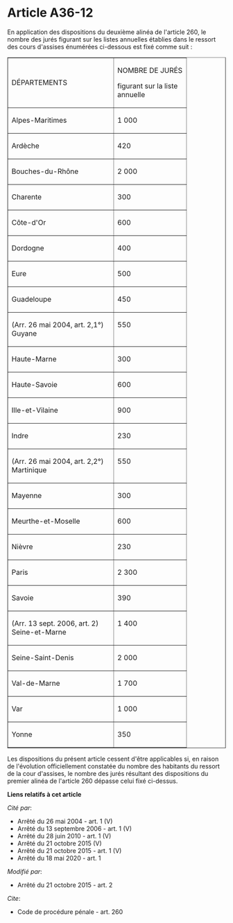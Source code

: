 # Article A36-12

En application des dispositions du deuxième alinéa de l'article 260, le nombre des jurés figurant sur les listes annuelles
établies dans le ressort des cours d'assises énumérées ci-dessous est fixé comme suit : 

<table align="center" border="1" cellpadding="0" cellspacing="0" width="378">
  <tbody>
    <tr>
      <td width="227">

DÉPARTEMENTS 

</td>
      <td width="151">

NOMBRE DE JURÉS 

figurant sur la liste annuelle 

</td>
    </tr>
    <tr>
      <td valign="top" width="227">

Alpes-Maritimes 

</td>
      <td valign="top" width="151">

1 000 

</td>
    </tr>
    <tr>
      <td valign="top" width="227">

Ardèche 

</td>
      <td valign="top" width="151">

420 

</td>
    </tr>
    <tr>
      <td valign="top" width="227">

Bouches-du-Rhône 

</td>
      <td valign="top" width="151">

2 000 

</td>
    </tr>
    <tr>
      <td valign="top" width="227">

Charente 

</td>
      <td valign="top" width="151">

300 

</td>
    </tr>
    <tr>
      <td valign="top" width="227">

Côte-d'Or 

</td>
      <td valign="top" width="151">

600 

</td>
    </tr>
    <tr>
      <td valign="top" width="227">

Dordogne 

</td>
      <td valign="top" width="151">

400 

</td>
    </tr>
    <tr>
      <td valign="top" width="227">

Eure 

</td>
      <td valign="top" width="151">

500 

</td>
    </tr>
    <tr>
      <td valign="top" width="227">

Guadeloupe 

</td>
      <td valign="top" width="151">

450 

</td>
    </tr>
    <tr>
      <td valign="top" width="227">

(Arr. 26 mai 2004, art. 2,1°) Guyane 

</td>
      <td valign="top" width="151">

550

</td>
    </tr>
    <tr>
      <td valign="top" width="227">

Haute-Marne 

</td>
      <td valign="top" width="151">

300 

</td>
    </tr>
    <tr>
      <td valign="top" width="227">

Haute-Savoie 

</td>
      <td valign="top" width="151">

600 

</td>
    </tr>
    <tr>
      <td valign="top" width="227">

Ille-et-Vilaine 

</td>
      <td valign="top" width="151">

900 

</td>
    </tr>
    <tr>
      <td valign="top" width="227">

Indre 

</td>
      <td valign="top" width="151">

230 

</td>
    </tr>
    <tr>
      <td valign="top" width="227">

(Arr. 26 mai 2004, art. 2,2°) Martinique 

</td>
      <td valign="top" width="151">

550 

</td>
    </tr>
    <tr>
      <td valign="top" width="227">

Mayenne 

</td>
      <td valign="top" width="151">

300 

</td>
    </tr>
    <tr>
      <td>Meurthe-et-Moselle </td>
      <td>

600 

</td>
    </tr>
    <tr>
      <td valign="top" width="227">

Nièvre 

</td>
      <td valign="top" width="151">

230 

</td>
    </tr>
    <tr>
      <td valign="top" width="227">

Paris 

</td>
      <td valign="top" width="151">

2 300 

</td>
    </tr>
    <tr>
      <td valign="top" width="227">

Savoie 

</td>
      <td valign="top" width="151">

390 

</td>
    </tr>
    <tr>
      <td valign="top" width="227">

(Arr. 13 sept. 2006, art. 2) Seine-et-Marne 

</td>
      <td valign="top" width="151">

1 400 

</td>
    </tr>
    <tr>
      <td valign="top" width="227">

Seine-Saint-Denis 

</td>
      <td valign="top" width="151">

2 000 

</td>
    </tr>
    <tr>
      <td valign="top" width="227">

Val-de-Marne 

</td>
      <td valign="top" width="151">

1 700 

</td>
    </tr>
    <tr>
      <td valign="top" width="227">

Var 

</td>
      <td valign="top" width="151">

1 000 

</td>
    </tr>
    <tr>
      <td valign="top" width="227">

Yonne 

</td>
      <td valign="top" width="151">

350 

</td>
    </tr>
  </tbody>
</table>

Les dispositions du présent article cessent d'être applicables si, en raison de l'évolution officiellement constatée du
nombre des habitants du ressort de la cour d'assises, le nombre des jurés résultant des dispositions du premier alinéa de
l'article 260 dépasse celui fixé ci-dessus.

**Liens relatifs à cet article**

_Cité par_:

  - Arrêté du 26 mai 2004 - art. 1 (V)
  - Arrêté du 13 septembre 2006 - art. 1 (V)
  - Arrêté du 28 juin 2010 - art. 1 (V)
  - Arrêté du 21 octobre 2015 (V)
  - Arrêté du 21 octobre 2015 - art. 1 (V)
  - Arrêté du 18 mai 2020 - art. 1

_Modifié par_:

  - Arrêté du 21 octobre 2015 - art. 2

_Cite_:

  - Code de procédure pénale - art. 260
